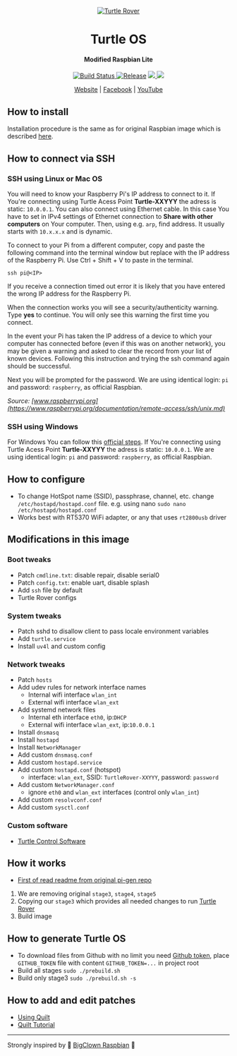 <p align="center">
  <a href="http://turtlerover.com" alt="Turtle Rover"><img src="https://avatars3.githubusercontent.com/u/36553642?s=84&v=4" alt="Turtle Rover" /></a>
</p>
<h1 align="center">Turtle OS</h1>
<h4 align="center">Modified Raspbian Lite</h4>

<p align="center">
  <a href="https://travis-ci.org/TurtleRover/turtleos">
    <img src="https://travis-ci.org/TurtleRover/turtleos.svg?branch=master" alt="Build Status">
  </a>
  <a href="https://github.com/TurtleRover/turtleos/releases">
    <img src="https://img.shields.io/github/release/TurtleRover/turtleos.svg" alt="Release"></a>
  <a href="https://github.com/TurtleRover/turtleos/blob/master/LICENSE">
      <img src="https://img.shields.io/github/license/TurtleRover/turtleos.svg">
  </a>
  <a href="https://twitter.com/TurtleRover">
    <img src="https://img.shields.io/twitter/follow/TurtleRover.svg?style=social&label=Follow">
  </a>
</p>
<p align="center">
  <a href="http://turtlerover.com" alt="Website">Website</a> |
  <a href="https://www.facebook.com/TurtleRover/" alt="Facebook">Facebook</a> |
  <a href="https://www.youtube.com/channel/UCxukvEct3wP0S5FACa3uelA" alt="YouTube">YouTube</a>
</p>

## How to install
Installation procedure is the same as for original Raspbian image which is described [here](https://www.raspberrypi.org/documentation/installation/installing-images/).

## How to connect via SSH
### SSH using Linux or Mac OS
You will need to know your Raspberry Pi's IP address to connect to it. If You're connecting using Turtle Acess Point **Turtle-XXYYY** the adress is static: `10.0.0.1`. You can also connect using Ethernet cable. In this case You have to set in IPv4 settings of Ethernet connection to **Share with other computers** on Your computer. Then, using e.g. `arp`, find address. It usually starts with `10.x.x.x` and is dynamic.

To connect to your Pi from a different computer, copy and paste the following command into the terminal window but replace <IP> with the IP address of the Raspberry Pi. Use Ctrl + Shift + V to paste in the terminal.

`ssh pi@<IP>`

If you receive a connection timed out error it is likely that you have entered the wrong IP address for the Raspberry Pi.

When the connection works you will see a security/authenticity warning. Type **yes** to continue. You will only see this warning the first time you connect.

In the event your Pi has taken the IP address of a device to which your computer has connected before (even if this was on another network), you may be given a warning and asked to clear the record from your list of known devices. Following this instruction and trying the ssh command again should be successful.

Next you will be prompted for the password. We are using identical login: `pi` and password: `raspberry`, as official Raspbian.

_Source: [www.raspberrypi.org](https://www.raspberrypi.org/documentation/remote-access/ssh/unix.md)_

### SSH using Windows
For Windows You can follow this [official steps](https://www.raspberrypi.org/documentation/remote-access/ssh/windows.md).
If You're connecting using Turtle Acess Point **Turtle-XXYYY** the adress is static: `10.0.0.1`.
We are using identical login: `pi` and password: `raspberry`, as official Raspbian.

## How to configure
 * To change HotSpot name (SSID), passphrase, channel, etc. change `/etc/hostapd/hostapd.conf` file. e.g. using nano `sudo nano /etc/hostapd/hostapd.conf`
 * Works best with RT5370 WiFi adapter, or any that uses `rt2800usb` driver

## Modifications in this image
### Boot tweaks
 * Patch `cmdline.txt`: disable repair, disable serial0
 * Patch `config.txt`: enable uart, disable splash
 * Add `ssh` file by default
 * Turtle Rover configs
### System tweaks
 * Patch sshd to disallow client to pass locale environment variables
 * Add `turtle.service`
 * Install `uv4l` and custom config
### Network tweaks
 * Patch `hosts`
 * Add udev rules for network interface names
    * Internal wifi interface `wlan_int`
    * External wifi interface `wlan_ext`
 * Add systemd network files
    * Internal eth interface `eth0`, ip:`DHCP`
    * External wifi interface `wlan_ext`, ip:`10.0.0.1`
 * Install `dnsmasq`
 * Install `hostapd`
 * Install `NetworkManager`
 * Add custom `dnsmasq.conf`
 * Add custom `hostapd.service`
 * Add custom `hostapd.conf` (hotspot)
    * interface: `wlan_ext`, SSID: `TurtleRover-XXYYY`, password: `password`
 * Add custom `NetworkManager.conf`
    * ignore `eth0` and `wlan_ext` interfaces (control only `wlan_int`)
 * Add custom `resolvconf.conf`
 * Add custom `sysctl.conf`

### Custom software
 * [Turtle Control Software](https://github.com/TurtleRover/tcs)

## How it works
 * [First of read readme from original pi-gen repo](https://github.com/RPi-Distro/pi-gen)
 1. We are removing original `stage3`, `stage4`, `stage5`
 2. Copying our `stage3` which provides all needed changes to run [Turtle Rover](http://turtlerover.com)
 3. Build image

## How to generate Turtle OS
 * To download files from Github with no limit you need [Github token](https://help.github.com/articles/creating-a-personal-access-token-for-the-command-line/), place `GITHUB_TOKEN` file with content `GITHUB_TOKEN=...` in project root
 * Build all stages `sudo ./prebuild.sh`
 * Build only stage3 `sudo ./prebuild.sh -s`

## How to add and edit patches
 * [Using Quilt](https://wiki.debian.org/UsingQuilt)
 * [Quilt Tutorial](http://www.shakthimaan.com/downloads/glv/quilt-tutorial/quilt-doc.pdf)


---
Strongly inspired by 🤡 [BigClown Raspbian](https://github.com/bigclownlabs/bc-raspbian) 🤡
